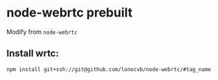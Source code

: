 # node-webrtc prebuilt

Modify from `node-webrtc`

## Install wrtc:

```bash
npm install git+ssh://git@github.com/lonocvb/node-webrtc/#tag_name
```
